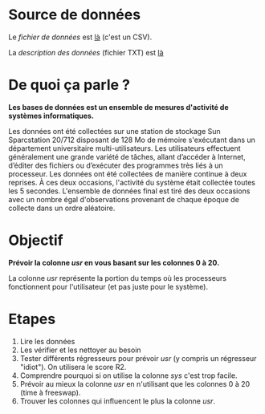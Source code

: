 # Source de données

Le *fichier de données* est [là](https://tinyurl.com/y4pflefj) (c'est un CSV).

La *description des données* (fichier TXT) est [là](https://tinyurl.com/yx92j478)

# De quoi ça parle ?

**Les bases de données est un ensemble de mesures d'activité de systèmes informatiques.**

Les données ont été collectées sur une station de stockage Sun Sparcstation 20/712 disposant de 128 Mo de mémoire s'exécutant dans un département universitaire multi-utilisateurs. Les utilisateurs effectuent généralement une grande variété de tâches, allant d’accéder à Internet, d’éditer des fichiers ou d’exécuter des programmes très liés à un processeur. Les données ont été collectées de manière continue à deux reprises. À ces deux occasions, l'activité du système était collectée toutes les 5 secondes. L'ensemble de données final est tiré des deux occasions avec un nombre égal d'observations provenant de chaque époque de collecte dans un ordre aléatoire.

# Objectif

**Prévoir la colonne *usr* en vous basant sur les colonnes 0 à 20.**

La colonne *usr* représente la portion du temps où les processeurs fonctionnent pour l'utilisateur (et pas juste pour le système).

# Etapes

1. Lire les données
2. Les vérifier et les nettoyer au besoin
3. Tester différents régresseurs pour prévoir *usr* (y compris un régresseur "idiot"). On utilisera le score R2.
4. Comprendre pourquoi si on utilise la colonne *sys* c'est trop facile.
5. Prévoir au mieux la colonne *usr* en n'utilisant que les colonnes 0 à 20 (time à freeswap).
6. Trouver les colonnes qui influencent le plus la colonne *usr*.